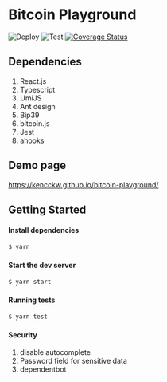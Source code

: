 # Bitcoin Playground

![Deploy](https://github.com/kencckw/bitcoin-playground/actions/workflows/deploy.yml/badge.svg)
![Test](https://github.com/kencckw/bitcoin-playground/actions/workflows/main.yml/badge.svg)
[![Coverage Status](https://coveralls.io/repos/github/kencckw/bitcoin-playground/badge.svg?branch=master)](https://coveralls.io/github/kencckw/bitcoin-playground?branch=master)

## Dependencies

1. React.js
2. Typescript
3. UmiJS
4. Ant design
5. Bip39
6. bitcoin.js
7. Jest
8. ahooks

## Demo page

https://kencckw.github.io/bitcoin-playground/

## Getting Started

#### Install dependencies

```bash
$ yarn
```

#### Start the dev server
```bash
$ yarn start
```

#### Running tests
```bash
$ yarn test
```

#### Security

1. disable autocomplete  
2. Password field for sensitive data
3. dependentbot
